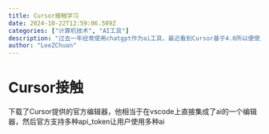 ```yaml
---
title: Cursor接触学习
date: 2024-10-22T12:59:06.589Z
categories: ["计算机技术", "AI工具"]
description: "过去一年经常使用chatgpt作为ai工具，最近看到Cursor基于4.0所以便使用该技术"
author: "LeeZChuan"
---
```




# Cursor接触

下载了Cursor提供的官方编辑器，他相当于在vscode上直接集成了ai的一个编辑器，然后官方支持多种api_token让用户使用多种ai